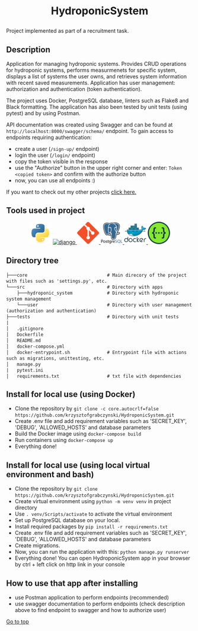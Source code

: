 # <p align=center> <a name="top">HydroponicSystem</a></p>  

Project implemented as part of a recruitment task.

## Description

Application for managing hydroponic systems. Provides CRUD operations for hydroponic systems, performs measurmenets for specific system, displays a list of systems the user owns, and retrieves system information with recent saved measurements. Application has user management: authorization and authentication (token authentication).

The project uses Docker, PostgreSQL database, linters such as Flake8 and Black formatting. The application has also been tested by unit tests (using pytest) and by using Postman.

API documentation was created using Swagger and can be found at ```http://localhost:8000/swagger/schema/``` endpoint. 
To gain access to endpoints requiring authentication: 
- create a user (```/sign-up/``` endpoint)
- login the user (```/login/``` endpoint)
- copy the token visible in the response
- use the "Authorize" button in the upper right corner and enter: ```Token <copied token>``` and confirm with the authorize button
- now, you can use all endpoints :)

If you want to check out my other projects [click here.](https://github.com/krzysztofgrabczynski)

## Tools used in project

<p align=center><a href="https://www.python.org"> <img src="https://raw.githubusercontent.com/devicons/devicon/master/icons/python/python-original.svg" alt="python" width="60" height="60"/></a> 
<a href="https://www.djangoproject.com/"> <img src="https://cdn.worldvectorlogo.com/logos/django.svg" alt="django" width="60" height="60"/> </a>
<a href="https://git-scm.com/"> <img src="https://raw.githubusercontent.com/devicons/devicon/master/icons/git/git-original.svg" alt="git" width="60" height="60"/> </a> 
<a href="https://www.postgresql.org.pl/"> <img src="https://raw.githubusercontent.com/devicons/devicon/55609aa5bd817ff167afce0d965585c92040787a/icons/postgresql/postgresql-original-wordmark.svg" alt="psql" width="60" height="60"/> </a>
<a href="https://www.docker.com/"> <img src="https://raw.githubusercontent.com/devicons/devicon/55609aa5bd817ff167afce0d965585c92040787a/icons/docker/docker-original-wordmark.svg" alt="docker" width="60" height="60"/> </a>
<a href="https://swagger.io/"> <img src="https://github.com/devicons/devicon/blob/master/icons/swagger/swagger-original.svg" alt="swagger" width="60" height="60"/> </a></p>


## Directory tree

```
├───core                              # Main direcory of the project with files such as 'settings.py', etc.
└───src                               # Directory with apps
    ├───hydroponic_system             # Directory with hydroponic system management
    └───user                          # Directory with user management (authorization and authentication)
├───tests                             # Directory with unit tests
|
│   .gitignore
│   Dockerfile
│   README.md
│   docker-compose.yml
│   docker-entrypoint.sh              # Entrypoint file with actions such as migrations, unittesting, etc.
│   manage.py
|   pytest.ini
│   requirements.txt                  # txt file with dependencies
```

## Install for local use (using Docker)
- Clone the repository by ```git clone -c core.autocrlf=false https://github.com/krzysztofgrabczynski/HydroponicSystem.git```
- Create .env file and add requirement variables such as 'SECRET_KEY', 'DEBUG', 'ALLOWED_HOSTS' and database parameters
- Build the Docker image using ``` docker-compose build ```
- Run containers using ``` docker-compose up ```
- Everything done! 

## Install for local use (using local virtual environment and bash)
- Clone the repository by ```git clone https://github.com/krzysztofgrabczynski/HydroponicSystem.git```
- Create virtual environment using ``` python -m venv venv ``` in project directory
- Use ``` . venv/Scripts/activate ``` to activate the virtual environment
- Set up PostgreSQL database on your local.
- Install required packages by ``` pip install -r requirements.txt ```
- Create .env file and add requirement variables such as 'SECRET_KEY', 'DEBUG', 'ALLOWED_HOSTS' and database parameters
- Create migrations.
- Now, you can run the application with this: ``` python manage.py runserver ```
- Everything done! You can open HydroponicSystem app in your browser by ctrl + left click on http link in your console

 ## How to use that app after installing
- use Postman application to perform endpoints (recommended)
- use swagger documentation to perform endpoints (check description above to find endpoint to swagger and how to authorize user)

[Go to top](#top) 
